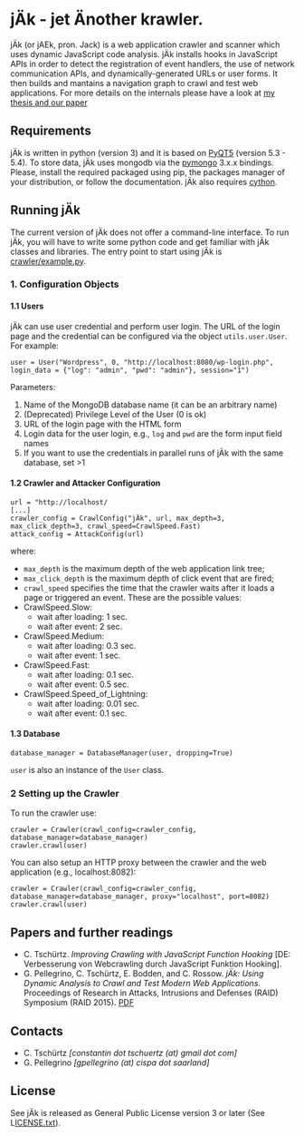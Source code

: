 # jÄk - jet Änother krawler.

jÄk (or jAEk, pron. Jack) is a web application crawler and scanner which uses dynamic JavaScript code analysis. jÄk installs hooks in JavaScript APIs in order to detect the registration of event handlers, the use of network communication APIs, and dynamically-generated URLs or user forms. It then builds and mantains a navigation graph to crawl and test web applications. For more details on the internals please have a look at [my thesis and our paper](#papers-and-further-readings)

## Requirements

jÄk is written in python (version 3) and it is based on [PyQT5](https://riverbankcomputing.com/software/pyqt/intro) (version 5.3 - 5.4). To store data, jÄk uses mongodb via the [pymongo](https://api.mongodb.org/python/current/) 3.x.x bindings. Please, install the required packaged using pip, the packages manager of your distribution, or follow the documentation. jÄk also requires [cython](http://cython.org/).

## Running jÄk

The current version of jÄk does not offer a command-line interface. To run jÄk, you will have to write some python code and get familiar with jÄk classes and libraries. The entry point to start using jÄk is [crawler/example.py](https://github.com/ConstantinT/jAEk/blob/master/crawler/example.py). 

### 1. Configuration Objects

#### 1.1 Users
jÄk can use user credential and perform user login. The URL of the login page and the credential can be configured via the object `utils.user.User`. For example:

```
user = User("Wordpress", 0, "http://localhost:8080/wp-login.php", login_data = {"log": "admin", "pwd": "admin"}, session="1")
```
Parameters:
  1. Name of the MongoDB database name (it can be an arbitrary name)
  2. (Deprecated) Privilege Level of the User (0 is ok)
  3. URL of the login page with the HTML form
  4. Login data for the user login, e.g., `log` and `pwd` are the form input field names 
  5. If you want to use the credentials in parallel runs of jÄk with the same database, set >1

#### 1.2 Crawler and Attacker Configuration

```
url = "http://localhost/
[...]
crawler_config = CrawlConfig("jÄk", url, max_depth=3, max_click_depth=3, crawl_speed=CrawlSpeed.Fast)
attack_config = AttackConfig(url)
```

where:
* `max_depth` is the maximum depth of the web application link tree;
* `max_click_depth` is the maximum depth of click event that are fired;
* `crawl_speed` specifies the time that the crawler waits after it loads a page or triggered an event. These are the possible values:
 * CrawlSpeed.Slow:
   * wait after loading: 1 sec.
    * wait after event: 2 sec.
 * CrawlSpeed.Medium:
   * wait after loading: 0.3 sec.
    * wait after event: 1 sec.
 * CrawlSpeed.Fast:
   * wait after loading: 0.1 sec.
    * wait after event: 0.5 sec.
 * CrawlSpeed.Speed_of_Lightning:
   * wait after loading: 0.01 sec.
    * wait after event: 0.1 sec.

#### 1.3 Database

```
database_manager = DatabaseManager(user, dropping=True)
```

`user` is also an instance of the `User` class.

### 2 Setting up the Crawler

To run the crawler use:

```
crawler = Crawler(crawl_config=crawler_config, database_manager=database_manager)
crawler.crawl(user)
```

You can also setup an HTTP proxy between the crawler and the web application (e.g., localhost:8082):

```
crawler = Crawler(crawl_config=crawler_config, database_manager=database_manager, proxy="localhost", port=8082)
crawler.crawl(user)
```

## Papers and further readings

* C. Tschürtz. *Improving Crawling with JavaScript Function Hooking* [DE: Verbesserung von Webcrawling durch JavaScript Funktion Hooking].
* G. Pellegrino, C. Tschürtz, E. Bodden, and C. Rossow. *jÄk: Using Dynamic Analysis to Crawl and Test Modern Web Applications*. Proceedings of Research in Attacks, Intrusions and Defenses (RAID) Symposium (RAID 2015). [PDF](http://trouge.net/gp/papers/jAEk_raid2015.pdf)

## Contacts

* C. Tschürtz *[constantin dot tschuertz (at) gmail dot com]*
* G. Pellegrino *[gpellegrino (at) cispa dot saarland]*

## License

See jÄk is released as General Public License version 3 or later (See L[ICENSE.txt](https://github.com/ConstantinT/jAEk/blob/master/LICENSE.txt)).
